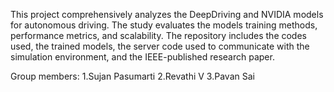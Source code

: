 This project comprehensively analyzes the DeepDriving and NVIDIA models for autonomous driving. The study evaluates the models training methods, performance metrics, and scalability. The repository includes the codes used, the trained models, the server code used to communicate with the simulation environment, and the IEEE-published research paper.

Group members:
1.Sujan Pasumarti
2.Revathi V
3.Pavan Sai
